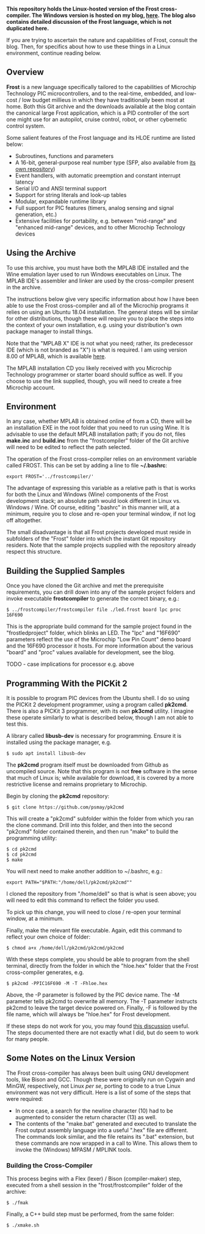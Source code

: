**This repository holds the Linux-hosted version of the Frost cross-compiler. The Windows version is hosted on my blog, [here](http://beauscode.blogspot.com/2013/02/language-and-development-tool-for.html). The blog also contains detailed discussion of the Frost language, which is not duplicated here.** 

If you are trying to ascertain the nature and capabilities of Frost, consult the blog. Then, for specifics about how to use these things in a Linux environment, continue reading below.

## Overview

**Frost** is a new language specifically tailored to the capabilities of Microchip Technology PIC microcontrollers, and to the real-time, embedded, and low-cost / low budget millieus in which they have traditionally been most at home. Both this Git archive and the downloads available at the blog contain the canonical large Frost application, which is a PID controller of the sort one might use for an autopilot, cruise control, robot, or other cybernetic control system. 

Some salient features of the Frost language and its HLOE runtime are listed below:

* Subroutines, functions and parameters    
* A 16-bit, general-purpose real number type (SFP, also available from [its own repository](https://github.com/beau1399/sfp))
* Event handlers, with automatic preemption and constant interrupt latency 
* Serial I/O and ANSI terminal support   
* Support for string literals and look-up tables  
* Modular, expandable runtime library 
* Full support for PIC features (timers, analog sensing and signal generation, etc.) 
* Extensive facilities for portability, e.g. between "mid-range" and "enhanced mid-range" devices, and to other Microchip Technology devices 

## Using the Archive

To use this archive, you must have both the MPLAB IDE installed and the Wine emulation layer used to run Windows executables on Linux. The MPLAB IDE's assembler and linker are used by the cross-compiler present in the archive. 

The instructions below give very specific information about how I have been able to use the Frost cross-compiler and all of the Microchip programs it relies on using an Ubuntu 18.04 installation. The general steps will be similar for other distributions, though these will require you to place the steps into the context of your own installation, e.g. using your distribution's own package manager to install things.

Note that the "MPLAB X" IDE is not what you need; rather, its predecessor IDE (which is not branded as "X") is what is required. I am using version 8.00 of MPLAB, which is available [here](http://ww1.microchip.com/downloads/en/DeviceDoc/mpl610full.zip). 

The MPLAB installation CD you likely received with you Microchip Technology programmer or starter board should suffice as well. If you choose to use the link supplied, though, you will need to create a free Microchip account.

## Environment

In any case, whether MPLAB is obtained online of from a CD, there will be an installation EXE in the root folder that you need to run using Wine. It is advisable to use the default MPLAB installation path; if you do not, files **make.inc** and **build.inc** from the "frostcompiler" folder of the Git archive will need to be edited to reflect the path selected.

The operation of the Frost cross-compiler relies on an environment variable called FROST. This can be set by adding a line to file **~/.bashrc**:

```export FROST='../frostcompiler/'```

The advantage of expressing this variable as a relative path is that is works for both the Linux and Windows (Wine) components of the Frost development stack; an absolute path would look different in Linux vs. Windows / Wine. Of course, editing ".bashrc" in this manner will, at a minimum, require you to close and re-open your terminal window, if not log off altogether.

The small disadvantage is that all Frost projects developed must reside in subfolders of the "Frost" folder into which the instant Git repository residers. Note that the sample projects supplied with the repository already respect this structure.

## Building the Supplied Samples

Once you have cloned the Git archive and met the prerequisite requirements, you can drill down into any of the sample project folders and invoke executable **frostcompiler** to generate the correct binary, e.g.:

```$ ../frostcompiler/frostcompiler file ./led.frost board lpc proc 16F690```

This is the appropriate build command for the sample project found in the "frostledproject" folder, which blinks an LED. The "lpc" and "16F690" parameters reflect the use of the Microchip "Low Pin Count" demo board and the 16F690 processor it hosts. For more information about the various "board" and "proc" values available for development, see the blog.

TODO - case implications for processor e.g. above

## Programming With the PICKit 2

It is possible to program PIC devices from the Ubuntu shell. I do so using the PICKit 2 development programmer, using a program called **pk2cmd**. There is also a PICKit 3 programmer, with its own **pk3cmd** utility. I imagine these operate similarly to what is described below, though I am not able to test this. 

A library called **libusb-dev** is necessary for programming. Ensure it is installed using the package manager, e.g.

```$ sudo apt install libusb-dev```

The **pk2cmd** program itself must be downloaded from Github as uncompiled source. Note that this program is not **free** software in the sense that much of Linux is; while available for download, it is covered by a more restrictive license and remains proprietary to Microchip.

Begin by cloning the **pk2cmd** repository:

```$ git clone https://github.com/psmay/pk2cmd```

This will create a "pk2cmd" subfolder within the folder from which you ran the clone command. Drill into this folder, and then into the second "pk2cmd" folder contained therein, and then run "make" to build the programming utility:

```
$ cd pk2cmd
$ cd pk2cmd
$ make
```
You will next need to make another addition to ~/.bashrc, e.g.:

```export PATH="$PATH:"/home/dell/pk2cmd/pk2cmd""```

I cloned the repository from "/home/dell" so that is what is seen above; you will need to edit this command to reflect the folder you used.

To pick up this change, you will need to close / re-open your terminal window, at a minimum.

Finally, make the relevant file executable. Again, edit this command to reflect your own choice of folder:

```$ chmod a+x /home/dell/pk2cmd/pk2cmd/pk2cmd```

With these steps complete, you should be able to program from the shell terminal, directly from the folder in which the "hloe.hex" folder that the Frost cross-compiler generates, e.g.

```$ pk2cmd -PPIC16F690 -M -T -Fhloe.hex```

Above, the -P parameter is followed by the PIC device name. The -M parameter tells pk2cmd to overwrite all memory. The -T parameter instructs pk2cmd to leave the target device powered on. Finally, -F is followed by the file name, which will always be "hloe.hex" for Frost development.

If these steps do not work for you, you may found [this discussion](https://askubuntu.com/questions/434948/install-archlinux-package-pk2cmd-plus-on-ubuntu-12-04-64bit) useful. The steps documented there are not exactly what I did, but do seem to work for many people.

## Some Notes on the Linux Version

The Frost cross-compiler has always been built using GNU development tools, like Bison and GCC. Though these were originally run on Cygwin and MinGW, respectively, not Linux *per se*, porting to code to a true Linux environment was not very difficult. Here is a list of some of the steps that were required:

* In once case, a search for the newline character (10) had to be augmented to consider the return character (13) as well.
* The contents of the "make.bat" generated and executed to translate the Frost output assembly language into a useful ".hex" file are different. The commands look similar, and the file retains its ".bat" extension, but these commands are now wrapped in a call to Wine. This allows them to invoke the (Windows) MPASM / MPLINK tools. 

### Building the Cross-Compiler

This process begins with a Flex (lexer) / Bison (compiler-maker) step, executed from a shell session in the "frost/frostcompiler" folder of the archive:

```$ ./fmak```

Finally, a C++ build step must be performed, from the same folder:

```$ ./xmake.sh```

